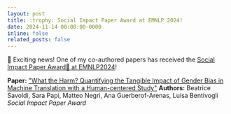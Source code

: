```yaml
---
layout: post
title: :trophy: Social Impact Paper Award at EMNLP 2024! 
date: 2024-11-14 00:00:00-0000
inline: false
related_posts: false
---
```


🎉 Exciting news! One of my co-authored papers has received the [Social Impact Paper Award🥇 at EMNLP2024](https://2024.emnlp.org/program/best_papers/)!

**Paper:** ["What the Harm? Quantifying the Tangible Impact of Gender Bias in Machine Translation with a Human-centered Study"](https://aclanthology.org/2024.emnlp-main.1002/)
**Authors:** Beatrice Savoldi, Sara Papi, Matteo Negri, Ana Guerberof-Arenas, Luisa Bentivogli
*Social Impact Paper Award*